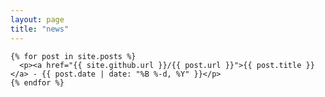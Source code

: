 ```yaml
---
layout: page
title: "news"
---
```

<div class="row g-5 mb-5">
  
    {% for post in site.posts %}
      <p><a href="{{ site.github.url }}/{{ post.url }}">{{ post.title }}</a> - {{ post.date | date: "%B %-d, %Y" }}</p>
    {% endfor %}
  
</div> 
